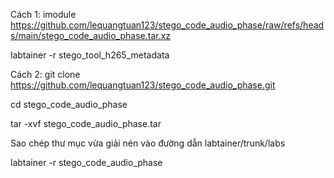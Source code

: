 Cách 1:
imodule https://github.com/lequangtuan123/stego_code_audio_phase/raw/refs/heads/main/stego_code_audio_phase.tar.xz

labtainer -r stego_tool_h265_metadata

Cách 2:
git clone https://github.com/lequangtuan123/stego_code_audio_phase.git

cd stego_code_audio_phase

tar -xvf stego_code_audio_phase.tar

Sao chép thư mục vừa giải nén vào đường dẫn labtainer/trunk/labs

labtainer -r stego_code_audio_phase
